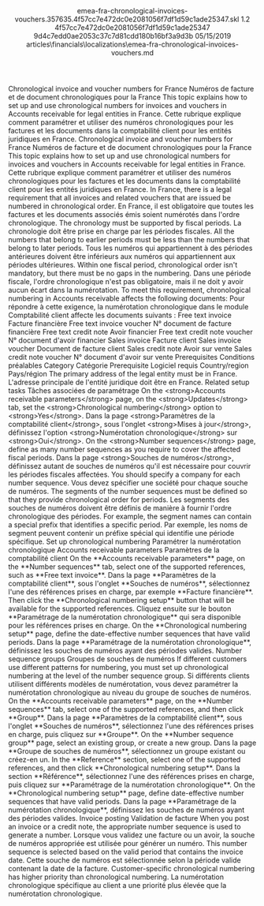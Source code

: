 <?xml version="1.0" encoding="UTF-8"?>
<xliff xmlns:logoport="urn:logoport:xliffeditor:xliff-extras:1.0" xmlns:xsi="http://www.w3.org/2001/XMLSchema-instance" xmlns="urn:oasis:names:tc:xliff:document:1.2" xmlns:xliffext="urn:microsoft:content:schema:xliffextensions" version="1.2" xsi:schemaLocation="urn:oasis:names:tc:xliff:document:1.2 xliff-core-1.2-transitional.xsd">
  <file datatype="xml" source-language="en-US" original="emea-fra-chronological-invoices-vouchers.md" target-language="fr-FR">
    <header>
      <tool tool-company="Microsoft" tool-version="1.0-7889195" tool-name="mdxliff" tool-id="mdxliff"/>
      <xliffext:skl_file_name>emea-fra-chronological-invoices-vouchers.357635.4f57cc7e472dc0e2081056f7df1d59c1ade25347.skl</xliffext:skl_file_name>
      <xliffext:version>1.2</xliffext:version>
      <xliffext:ms.openlocfilehash>4f57cc7e472dc0e2081056f7df1d59c1ade25347</xliffext:ms.openlocfilehash>
      <xliffext:ms.sourcegitcommit>9d4c7edd0ae2053c37c7d81cdd180b16bf3a9d3b</xliffext:ms.sourcegitcommit>
      <xliffext:ms.lasthandoff>05/15/2019</xliffext:ms.lasthandoff>
      <xliffext:ms.openlocfilepath>articles\financials\localizations\emea-fra-chronological-invoices-vouchers.md</xliffext:ms.openlocfilepath>
    </header>
    <body>
      <group extype="content" id="content">
        <trans-unit xml:space="preserve" translate="yes" id="101" restype="x-metadata">
          <source>Chronological invoice and voucher numbers for France</source>
        <target logoport:matchpercent="101" state="translated" state-qualifier="leveraged-tm">Numéros de facture et de document chronologiques pour la France</target></trans-unit>
        <trans-unit xml:space="preserve" translate="yes" id="102" restype="x-metadata">
          <source>This topic explains how to set up and use chronological numbers for invoices and vouchers in Accounts receivable for legal entities in France.</source>
        <target logoport:matchpercent="101" state="translated" state-qualifier="leveraged-tm">Cette rubrique explique comment paramétrer et utiliser des numéros chronologiques pour les factures et les documents dans la comptabilité client pour les entités juridiques en France.</target></trans-unit>
        <trans-unit xml:space="preserve" translate="yes" id="103">
          <source>Chronological invoice and voucher numbers for France</source>
        <target logoport:matchpercent="101" state="translated" state-qualifier="leveraged-tm">Numéros de facture et de document chronologiques pour la France</target></trans-unit>
        <trans-unit xml:space="preserve" translate="yes" id="104">
          <source>This topic explains how to set up and use chronological numbers for invoices and vouchers in Accounts receivable for legal entities in France.</source>
        <target logoport:matchpercent="101" state="translated" state-qualifier="leveraged-tm">Cette rubrique explique comment paramétrer et utiliser des numéros chronologiques pour les factures et les documents dans la comptabilité client pour les entités juridiques en France.</target></trans-unit>
        <trans-unit xml:space="preserve" translate="yes" id="105">
          <source>In France, there is a legal requirement that all invoices and related vouchers that are issued be numbered in chronological order.</source>
        <target logoport:matchpercent="101" state="translated" state-qualifier="leveraged-tm">En France, il est obligatoire que toutes les factures et les documents associés émis soient numérotés dans l'ordre chronologique.</target></trans-unit>
        <trans-unit xml:space="preserve" translate="yes" id="106">
          <source>The chronology must be supported by fiscal periods.</source>
        <target logoport:matchpercent="101" state="translated" state-qualifier="leveraged-tm">La chronologie doit être prise en charge par les périodes fiscales.</target></trans-unit>
        <trans-unit xml:space="preserve" translate="yes" id="107">
          <source>All the numbers that belong to earlier periods must be less than the numbers that belong to later periods.</source>
        <target logoport:matchpercent="101" state="translated" state-qualifier="leveraged-tm">Tous les numéros qui appartiennent à des périodes antérieures doivent être inférieurs aux numéros qui appartiennent aux périodes ultérieures.</target></trans-unit>
        <trans-unit xml:space="preserve" translate="yes" id="108">
          <source>Within one fiscal period, chronological order isn't mandatory, but there must be no gaps in the numbering.</source>
        <target logoport:matchpercent="101" state="translated" state-qualifier="leveraged-tm">Dans une période fiscale, l'ordre chronologique n'est pas obligatoire, mais il ne doit y avoir aucun écart dans la numérotation.</target></trans-unit>
        <trans-unit xml:space="preserve" translate="yes" id="109">
          <source>To meet this requirement, chronological numbering in Accounts receivable affects the following documents:</source>
        <target logoport:matchpercent="101" state="translated" state-qualifier="leveraged-tm">Pour répondre à cette exigence, la numérotation chronologique dans le module Comptabilité client affecte les documents suivants :</target></trans-unit>
        <trans-unit xml:space="preserve" translate="yes" id="110">
          <source>Free text invoice</source>
        <target logoport:matchpercent="101" state="translated" state-qualifier="leveraged-tm">Facture financière</target></trans-unit>
        <trans-unit xml:space="preserve" translate="yes" id="111">
          <source>Free text invoice voucher</source>
        <target logoport:matchpercent="101" state="translated" state-qualifier="leveraged-tm">N° document de facture financière</target></trans-unit>
        <trans-unit xml:space="preserve" translate="yes" id="112">
          <source>Free text credit note</source>
        <target logoport:matchpercent="101" state="translated" state-qualifier="leveraged-tm">Avoir financier</target></trans-unit>
        <trans-unit xml:space="preserve" translate="yes" id="113">
          <source>Free text credit note voucher</source>
        <target logoport:matchpercent="101" state="translated" state-qualifier="leveraged-tm">N° document d'avoir financier</target></trans-unit>
        <trans-unit xml:space="preserve" translate="yes" id="114">
          <source>Sales invoice</source>
        <target logoport:matchpercent="101" state="translated" state-qualifier="leveraged-tm">Facture client</target></trans-unit>
        <trans-unit xml:space="preserve" translate="yes" id="115">
          <source>Sales invoice voucher</source>
        <target logoport:matchpercent="101" state="translated" state-qualifier="leveraged-tm">Document de facture client</target></trans-unit>
        <trans-unit xml:space="preserve" translate="yes" id="116">
          <source>Sales credit note</source>
        <target logoport:matchpercent="101" state="translated" state-qualifier="leveraged-tm">Avoir sur vente</target></trans-unit>
        <trans-unit xml:space="preserve" translate="yes" id="117">
          <source>Sales credit note voucher</source>
        <target logoport:matchpercent="101" state="translated" state-qualifier="leveraged-tm">N° document d'avoir sur vente</target></trans-unit>
        <trans-unit xml:space="preserve" translate="yes" id="118">
          <source>Prerequisites</source>
        <target logoport:matchpercent="101" state="translated" state-qualifier="leveraged-tm">Conditions préalables</target></trans-unit>
        <trans-unit xml:space="preserve" translate="yes" id="119">
          <source>Category</source>
        <target logoport:matchpercent="101" state="translated" state-qualifier="leveraged-tm">Catégorie</target></trans-unit>
        <trans-unit xml:space="preserve" translate="yes" id="120">
          <source>Prerequisite</source>
        <target logoport:matchpercent="101" state="translated" state-qualifier="leveraged-tm">Logiciel requis</target></trans-unit>
        <trans-unit xml:space="preserve" translate="yes" id="121">
          <source>Country/region</source>
        <target logoport:matchpercent="101" state="translated" state-qualifier="leveraged-tm">Pays/région</target></trans-unit>
        <trans-unit xml:space="preserve" translate="yes" id="122">
          <source>The primary address of the legal entity must be in France.</source>
        <target logoport:matchpercent="101" state="translated" state-qualifier="leveraged-tm">L'adresse principale de l'entité juridique doit être en France.</target></trans-unit>
        <trans-unit xml:space="preserve" translate="yes" id="123">
          <source>Related setup tasks</source>
        <target logoport:matchpercent="101" state="translated" state-qualifier="leveraged-tm">Tâches associées de paramétrage</target></trans-unit>
        <trans-unit xml:space="preserve" translate="yes" id="124">
          <source>On the <bpt id="p1">&lt;strong&gt;</bpt>Accounts receivable parameters<ept id="p1">&lt;/strong&gt;</ept> page, on the <bpt id="p2">&lt;strong&gt;</bpt>Updates<ept id="p2">&lt;/strong&gt;</ept> tab, set the <bpt id="p3">&lt;strong&gt;</bpt>Chronological numbering<ept id="p3">&lt;/strong&gt;</ept> option to <bpt id="p4">&lt;strong&gt;</bpt>Yes<ept id="p4">&lt;/strong&gt;</ept>.</source>
        <target logoport:matchpercent="101" state="translated" state-qualifier="leveraged-tm">Dans la page <bpt id="p1">&lt;strong&gt;</bpt>Paramètres de la comptabilité client<ept id="p1">&lt;/strong&gt;</ept>, sous l'onglet <bpt id="p2">&lt;strong&gt;</bpt>Mises à jour<ept id="p2">&lt;/strong&gt;</ept>, définissez l'option <bpt id="p3">&lt;strong&gt;</bpt>Numérotation chronologique<ept id="p3">&lt;/strong&gt;</ept> sur <bpt id="p4">&lt;strong&gt;</bpt>Oui<ept id="p4">&lt;/strong&gt;</ept>.</target></trans-unit>
        <trans-unit xml:space="preserve" translate="yes" id="125">
          <source>On the <bpt id="p1">&lt;strong&gt;</bpt>Number sequences<ept id="p1">&lt;/strong&gt;</ept> page, define as many number sequences as you require to cover the affected fiscal periods.</source>
        <target logoport:matchpercent="101" state="translated" state-qualifier="leveraged-tm">Dans la page <bpt id="p1">&lt;strong&gt;</bpt>Souches de numéros<ept id="p1">&lt;/strong&gt;</ept>, définissez autant de souches de numéros qu'il est nécessaire pour couvrir les périodes fiscales affectées.</target></trans-unit>
        <trans-unit xml:space="preserve" translate="yes" id="126">
          <source>You should specify a company for each number sequence.</source>
        <target logoport:matchpercent="101" state="translated" state-qualifier="leveraged-tm">Vous devez spécifier une société pour chaque souche de numéros.</target></trans-unit>
        <trans-unit xml:space="preserve" translate="yes" id="127">
          <source>The segments of the number sequences must be defined so that they provide chronological order for periods.</source>
        <target logoport:matchpercent="101" state="translated" state-qualifier="leveraged-tm">Les segments des souches de numéros doivent être définis de manière à fournir l'ordre chronologique des périodes.</target></trans-unit>
        <trans-unit xml:space="preserve" translate="yes" id="128">
          <source>For example, the segment names can contain a special prefix that identifies a specific period.</source>
        <target logoport:matchpercent="101" state="translated" state-qualifier="leveraged-tm">Par exemple, les noms de segment peuvent contenir un préfixe spécial qui identifie une période spécifique.</target></trans-unit>
        <trans-unit xml:space="preserve" translate="yes" id="129">
          <source>Set up chronological numbering</source>
        <target logoport:matchpercent="101" state="translated" state-qualifier="leveraged-tm">Paramétrer la numérotation chronologique</target></trans-unit>
        <trans-unit xml:space="preserve" translate="yes" id="130">
          <source>Accounts receivable parameters</source>
        <target logoport:matchpercent="101" state="translated" state-qualifier="leveraged-tm">Paramètres de la comptabilité client</target></trans-unit>
        <trans-unit xml:space="preserve" translate="yes" id="131">
          <source>On the <bpt id="p1">**</bpt>Accounts receivable parameters<ept id="p1">**</ept> page, on the <bpt id="p2">**</bpt>Number sequences<ept id="p2">**</ept> tab, select one of the supported references, such as <bpt id="p3">**</bpt>Free text invoice<ept id="p3">**</ept>.</source>
        <target logoport:matchpercent="101" state="translated" state-qualifier="leveraged-tm">Dans la page <bpt id="p1">**</bpt>Paramètres de la comptabilité client<ept id="p1">**</ept>, sous l'onglet <bpt id="p2">**</bpt>Souches de numéros<ept id="p2">**</ept>, sélectionnez l'une des références prises en charge, par exemple <bpt id="p3">**</bpt>Facture financière<ept id="p3">**</ept>.</target></trans-unit>
        <trans-unit xml:space="preserve" translate="yes" id="132">
          <source>Then click the <bpt id="p1">**</bpt>Chronological numbering setup<ept id="p1">**</ept> button that will be available for the supported references.</source>
        <target logoport:matchpercent="101" state="translated" state-qualifier="leveraged-tm">Cliquez ensuite sur le bouton <bpt id="p1">**</bpt>Paramétrage de la numérotation chronologique<ept id="p1">**</ept> qui sera disponible pour les références prises en charge.</target></trans-unit>
        <trans-unit xml:space="preserve" translate="yes" id="133">
          <source>On the <bpt id="p1">**</bpt>Chronological numbering setup<ept id="p1">**</ept> page, define the date-effective number sequences that have valid periods.</source>
        <target logoport:matchpercent="101" state="translated" state-qualifier="leveraged-tm">Dans la page <bpt id="p1">**</bpt>Paramétrage de la numérotation chronologique<ept id="p1">**</ept>, définissez les souches de numéros ayant des périodes valides.</target></trans-unit>
        <trans-unit xml:space="preserve" translate="yes" id="134">
          <source>Number sequence groups</source>
        <target logoport:matchpercent="101" state="translated" state-qualifier="leveraged-tm">Groupes de souches de numéros</target></trans-unit>
        <trans-unit xml:space="preserve" translate="yes" id="135">
          <source>If different customers use different patterns for numbering, you must set up chronological numbering at the level of the number sequence group.</source>
        <target logoport:matchpercent="101" state="translated" state-qualifier="leveraged-tm">Si différents clients utilisent différents modèles de numérotation, vous devez paramétrer la numérotation chronologique au niveau du groupe de souches de numéros.</target></trans-unit>
        <trans-unit xml:space="preserve" translate="yes" id="136">
          <source>On the <bpt id="p1">**</bpt>Accounts receivable parameters<ept id="p1">**</ept> page, on the <bpt id="p2">**</bpt>Number sequences<ept id="p2">**</ept> tab, select one of the supported references, and then click <bpt id="p3">**</bpt>Group<ept id="p3">**</ept>.</source>
        <target logoport:matchpercent="101" state="translated" state-qualifier="leveraged-tm">Dans la page <bpt id="p1">**</bpt>Paramètres de la comptabilité client<ept id="p1">**</ept>, sous l'onglet <bpt id="p2">**</bpt>Souches de numéros<ept id="p2">**</ept>, sélectionnez l'une des références prises en charge, puis cliquez sur <bpt id="p3">**</bpt>Groupe<ept id="p3">**</ept>.</target></trans-unit>
        <trans-unit xml:space="preserve" translate="yes" id="137">
          <source>On the <bpt id="p1">**</bpt>Number sequence group<ept id="p1">**</ept> page, select an existing group, or create a new group.</source>
        <target logoport:matchpercent="101" state="translated" state-qualifier="leveraged-tm">Dans la page <bpt id="p1">**</bpt>Groupe de souches de numéros<ept id="p1">**</ept>, sélectionnez un groupe existant ou créez-en un.</target></trans-unit>
        <trans-unit xml:space="preserve" translate="yes" id="138">
          <source>In the <bpt id="p1">**</bpt>Reference<ept id="p1">**</ept> section, select one of the supported references, and then click <bpt id="p2">**</bpt>Chronological numbering setup<ept id="p2">**</ept>.</source>
        <target logoport:matchpercent="101" state="translated" state-qualifier="leveraged-tm">Dans la section <bpt id="p1">**</bpt>Référence<ept id="p1">**</ept>, sélectionnez l'une des références prises en charge, puis cliquez sur <bpt id="p2">**</bpt>Paramétrage de la numérotation chronologique<ept id="p2">**</ept>.</target></trans-unit>
        <trans-unit xml:space="preserve" translate="yes" id="139">
          <source>On the <bpt id="p1">**</bpt>Chronological numbering setup<ept id="p1">**</ept> page, define date-effective number sequences that have valid periods.</source>
        <target logoport:matchpercent="101" state="translated" state-qualifier="leveraged-tm">Dans la page <bpt id="p1">**</bpt>Paramétrage de la numérotation chronologique<ept id="p1">**</ept>, définissez les souches de numéros ayant des périodes valides.</target></trans-unit>
        <trans-unit xml:space="preserve" translate="yes" id="140">
          <source>Invoice posting</source>
        <target logoport:matchpercent="101" state="translated" state-qualifier="leveraged-tm">Validation de facture</target></trans-unit>
        <trans-unit xml:space="preserve" translate="yes" id="141">
          <source>When you post an invoice or a credit note, the appropriate number sequence is used to generate a number.</source>
        <target logoport:matchpercent="101" state="translated" state-qualifier="leveraged-tm">Lorsque vous validez une facture ou un avoir, la souche de numéros appropriée est utilisée pour générer un numéro.</target></trans-unit>
        <trans-unit xml:space="preserve" translate="yes" id="142">
          <source>This number sequence is selected based on the valid period that contains the invoice date.</source>
        <target logoport:matchpercent="101" state="translated" state-qualifier="leveraged-tm">Cette souche de numéros est sélectionnée selon la période valide contenant la date de la facture.</target></trans-unit>
        <trans-unit xml:space="preserve" translate="yes" id="143">
          <source>Customer-specific chronological numbering has higher priority than chronological numbering.</source>
        <target logoport:matchpercent="101" state="translated" state-qualifier="leveraged-tm">La numérotation chronologique spécifique au client a une priorité plus élevée que la numérotation chronologique.</target></trans-unit>
      </group>
    </body>
  </file>
</xliff>